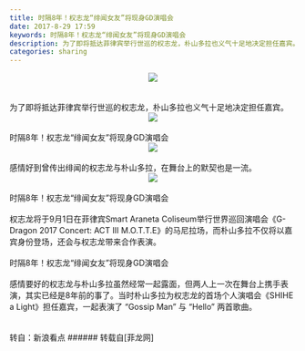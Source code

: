 ```yaml
---
title: 时隔8年！权志龙“绯闻女友”将现身GD演唱会
date: 2017-8-29 17:59
keywords: 时隔8年！权志龙“绯闻女友”将现身GD演唱会
description: 为了即将抵达菲律宾举行世巡的权志龙，朴山多拉也义气十足地决定担任嘉宾。时隔8年！权志龙“绯闻女友”将现身GD演唱会感情好到曾传出绯闻的权志龙与朴山多拉，在舞台上的默契也是一流。时隔8年！权志龙“绯闻女友”将现身GD演唱会权志龙将于9月1日在菲律宾Smart Araneta Coliseum举行世界巡回演唱会《G-Dragon 2017 Concert: ACT III M.O.T.T.E》的马尼拉场，而朴山多拉不仅将以嘉宾身份登场，还会与权志龙带来合作表演。时隔8年！权志龙“绯闻女友”将现身GD演唱会感情要好的权志龙与朴山多拉虽然经常一起露面，但两人上一次在舞台上携手表演，其实已经是8年前的事了。当时朴山多拉为权志龙的首场个人演唱会《SHIHE a Light》担任嘉宾，一起表演了 “Gossip Man” 与 “Hello” 两首歌曲。转自：新浪看点
categories: sharing
---
```

<td class="t_f" id="postmessage_864719">

<div align="center">

<img aid="615828" data-cf-modified-e7bd53073c112332c86d6c47-="" file="data/attachment/forum/201708/29/175859wrffrrqmsvtwg9mf.jpg.thumb.jpg" id="aimg_615828" inpost="1" onclick="" onmouseover="" src="http://www.flw.ph/data/attachment/forum/201708/29/175859wrffrrqmsvtwg9mf.jpg" style="cursor:pointer" zoomfile="data/attachment/forum/201708/29/175859wrffrrqmsvtwg9mf.jpg"/>


</div><br/>
<br/>
为了即将抵达菲律宾举行世巡的权志龙，朴山多拉也义气十足地决定担任嘉宾。<br/>
<div align="center">

<img aid="615827" data-cf-modified-e7bd53073c112332c86d6c47-="" file="data/attachment/forum/201708/29/175854ucrdasjrffafsapj.jpg.thumb.jpg" id="aimg_615827" inpost="1" onclick="" onmouseover="" src="http://www.flw.ph/data/attachment/forum/201708/29/175854ucrdasjrffafsapj.jpg" style="cursor:pointer" zoomfile="data/attachment/forum/201708/29/175854ucrdasjrffafsapj.jpg"/>


</div><br/>
时隔8年！权志龙“绯闻女友”将现身GD演唱会<br/>
<div align="center">

<img aid="615826" data-cf-modified-e7bd53073c112332c86d6c47-="" file="data/attachment/forum/201708/29/175851xlrzuec34hxji4i7.jpg.thumb.jpg" id="aimg_615826" inpost="1" onclick="" onmouseover="" src="http://www.flw.ph/data/attachment/forum/201708/29/175851xlrzuec34hxji4i7.jpg" style="cursor:pointer" zoomfile="data/attachment/forum/201708/29/175851xlrzuec34hxji4i7.jpg"/>


</div><br/>
感情好到曾传出绯闻的权志龙与朴山多拉，在舞台上的默契也是一流。<br/>
<div align="center">

<img aid="615825" data-cf-modified-e7bd53073c112332c86d6c47-="" file="data/attachment/forum/201708/29/175847cc4cqdl9fa22a0ia.jpg.thumb.jpg" id="aimg_615825" inpost="1" onclick="" onmouseover="" src="http://www.flw.ph/data/attachment/forum/201708/29/175847cc4cqdl9fa22a0ia.jpg" style="cursor:pointer" zoomfile="data/attachment/forum/201708/29/175847cc4cqdl9fa22a0ia.jpg"/>


</div><br/>
时隔8年！权志龙“绯闻女友”将现身GD演唱会<br/>
<br/>
权志龙将于9月1日在菲律宾Smart Araneta Coliseum举行世界巡回演唱会《G-Dragon 2017 Concert: ACT III M.O.T.T.E》的马尼拉场，而朴山多拉不仅将以嘉宾身份登场，还会与权志龙带来合作表演。<br/>
<br/>
时隔8年！权志龙“绯闻女友”将现身GD演唱会<br/>
<br/>
感情要好的权志龙与朴山多拉虽然经常一起露面，但两人上一次在舞台上携手表演，其实已经是8年前的事了。当时朴山多拉为权志龙的首场个人演唱会《SHIHE a Light》担任嘉宾，一起表演了 “Gossip Man” 与 “Hello” 两首歌曲。<br/>
<br/>
<br/>
转自：新浪看点</td>
###### 转载自[菲龙网]